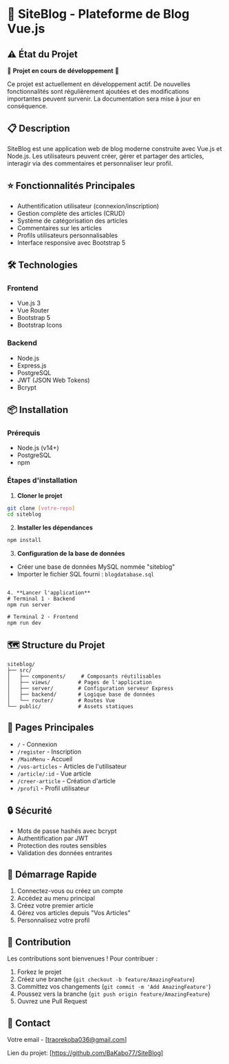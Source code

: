 # 📝 SiteBlog - Plateforme de Blog Vue.js

## ⚠️ État du Projet
🚧 **Projet en cours de développement** 🚧

Ce projet est actuellement en développement actif. De nouvelles fonctionnalités sont régulièrement ajoutées et des modifications importantes peuvent survenir. La documentation sera mise à jour en conséquence.


## 📋 Description
SiteBlog est une application web de blog moderne construite avec Vue.js et Node.js. Les utilisateurs peuvent créer, gérer et partager des articles, interagir via des commentaires et personnaliser leur profil.

## ⭐ Fonctionnalités Principales
- Authentification utilisateur (connexion/inscription)
- Gestion complète des articles (CRUD)
- Système de catégorisation des articles
- Commentaires sur les articles
- Profils utilisateurs personnalisables
- Interface responsive avec Bootstrap 5

## 🛠️ Technologies
### Frontend
- Vue.js 3
- Vue Router
- Bootstrap 5
- Bootstrap Icons

### Backend
- Node.js
- Express.js
- PostgreSQL
- JWT (JSON Web Tokens)
- Bcrypt

## 📦 Installation

### Prérequis
- Node.js (v14+)
- PostgreSQL
- npm

### Étapes d'installation

1. **Cloner le projet**
```sh
git clone [votre-repo]
cd siteblog
```

2. **Installer les dépendances**
```sh
npm install
```

3. **Configuration de la base de données**
- Créer une base de données MySQL nommée "siteblog"
- Importer le fichier SQL fourni : `blogdatabase.sql`

```

4. **Lancer l'application**
# Terminal 1 - Backend
npm run server

# Terminal 2 - Frontend
npm run dev
```

## 🗺️ Structure du Projet
```
siteblog/
├── src/
│   ├── components/     # Composants réutilisables
│   ├── views/         # Pages de l'application
│   ├── server/        # Configuration serveur Express
│   ├── backend/       # Logique base de données
│   └── router/        # Routes Vue
└── public/            # Assets statiques
```

## 📱 Pages Principales
- `/` - Connexion
- `/register` - Inscription
- `/MainMenu` - Accueil
- `/vos-articles` - Articles de l'utilisateur
- `/article/:id` - Vue article
- `/creer-article` - Création d'article
- `/profil` - Profil utilisateur

## 🔒 Sécurité
- Mots de passe hashés avec bcrypt
- Authentification par JWT
- Protection des routes sensibles
- Validation des données entrantes

## 🚀 Démarrage Rapide
1. Connectez-vous ou créez un compte
2. Accédez au menu principal
3. Créez votre premier article
4. Gérez vos articles depuis "Vos Articles"
5. Personnalisez votre profil

## 🤝 Contribution
Les contributions sont bienvenues ! Pour contribuer :
1. Forkez le projet
2. Créez une branche (`git checkout -b feature/AmazingFeature`)
3. Committez vos changements (`git commit -m 'Add AmazingFeature'`)
4. Poussez vers la branche (`git push origin feature/AmazingFeature`)
5. Ouvrez une Pull Request


## 📧 Contact
Votre email - [traorekoba036@gmail.com]

Lien du projet: [https://github.com/BaKabo77/SiteBlog]
